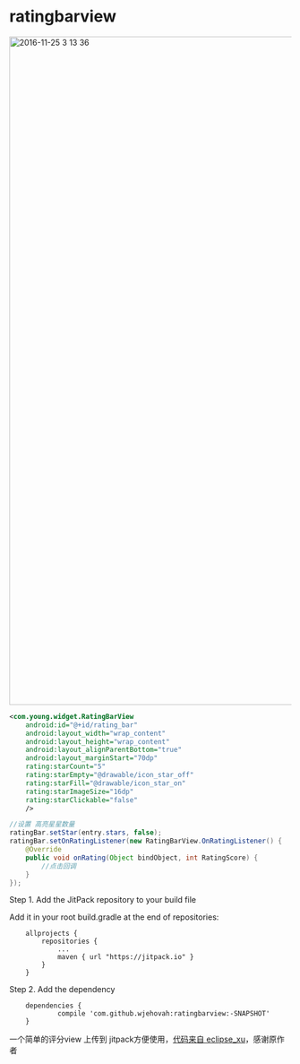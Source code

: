 # ratingbarview

<img width="1193" alt="2016-11-25 3 13 36" src="https://cloud.githubusercontent.com/assets/5822929/20617104/d13b8eb6-b321-11e6-82dd-330c14b9a4a7.png">

```xml
<com.young.widget.RatingBarView
    android:id="@+id/rating_bar"
    android:layout_width="wrap_content"
    android:layout_height="wrap_content"
    android:layout_alignParentBottom="true"
    android:layout_marginStart="70dp"
    rating:starCount="5"
    rating:starEmpty="@drawable/icon_star_off"
    rating:starFill="@drawable/icon_star_on"
    rating:starImageSize="16dp"
    rating:starClickable="false"
    />
```

```java
//设置 高亮星星数量
ratingBar.setStar(entry.stars, false);
ratingBar.setOnRatingListener(new RatingBarView.OnRatingListener() {
    @Override
    public void onRating(Object bindObject, int RatingScore) {
        //点击回调
    }
});
```




Step 1. Add the JitPack repository to your build file

Add it in your root build.gradle at the end of repositories:
```dsl
    allprojects {
        repositories {
            ...
            maven { url "https://jitpack.io" }
        }
    }
```
Step 2. Add the dependency
```dsl
    dependencies {
            compile 'com.github.wjehovah:ratingbarview:-SNAPSHOT'
    }
```
一个简单的评分view 上传到 jitpack方便使用，[代码来自 eclipse_xu](http://www.jianshu.com/p/06c321b7f19b)，感谢原作者
